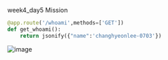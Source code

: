 week4_day5 Mission


```Python
@app.route('/whoami',methods=['GET'])
def get_whoami():
    return jsonify({"name":'changhyeonlee-0703'})
```
![image](https://user-images.githubusercontent.com/82853790/118227822-29095800-b4c4-11eb-911d-7fc425475f95.png)


